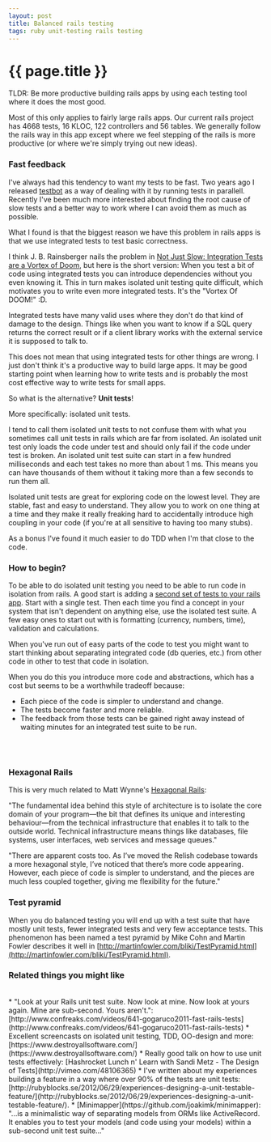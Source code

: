 ```yaml
---
layout: post
title: Balanced rails testing
tags: ruby unit-testing rails testing
---
```


{{ page.title }}
====

TLDR: Be more productive building rails apps by using each testing tool where it does the most good.

Most of this only applies to fairly large rails apps. Our current rails project has 4668 tests, 16 KLOC, 122 controllers and 56 tables. We generally follow the rails way in this app except where we feel stepping of the rails is more productive (or where we're simply trying out new ideas).

### Fast feedback

I've always had this tendency to want my tests to be fast. Two years ago I released [testbot](https://github.com/joakimk/testbot) as a way of dealing with it by running tests in parallell. Recently I've been much more interested about finding the root cause of slow tests and a better way to work where I can avoid them as much as possible.

What I found is that the biggest reason we have this problem in rails apps is that we use integrated tests to test basic correctness.

I think J. B. Rainsberger nails the problem in [Not Just Slow: Integration Tests are a Vortex of Doom](http://www.jbrains.ca/permalink/not-just-slow-integration-tests-are-a-vortex-of-doom), but here is the short version: When you test a bit of code using integrated tests you can introduce dependencies without you even knowing it. This in turn makes isolated unit testing quite difficult, which motivates you to write even more integrated tests. It's the "Vortex Of DOOM!" :D.

Integrated tests have many valid uses where they don't do that kind of damage to the design. Things like when you want to know if a SQL query returns the correct result or if a client library works with the external service it is supposed to talk to.

This does not mean that using integrated tests for other things are wrong. I just don't think it's a productive way to build large apps. It may be good starting point when learning how to write tests and is probably the most cost effective way to write tests for small apps.

So what is the alternative? **Unit tests**!

More specifically: isolated unit tests.

I tend to call them isolated unit tests to not confuse them with what you sometimes call unit tests in rails which are far from isolated. An isolated unit test only loads the code under test and should only fail if the code under test is broken. An isolated unit test suite can start in a few hundred milliseconds and each test takes no more than about 1 ms. This means you can have thousands of them without it taking more than a few seconds to run them all.

Isolated unit tests are great for exploring code on the lowest level. They are stable, fast and easy to understand. They allow you to work on one thing at a time and they make it really freaking hard to accidentally introduce high coupling in your code (if you're at all sensitive to having too many stubs).

As a bonus I've found it much easier to do TDD when I'm that close to the code.

### How to begin?

To be able to do isolated unit testing you need to be able to run code in isolation from rails. A good start is adding a [second set of tests to your rails app](https://github.com/joakimk/fast_unit_tests_example). Start with a single test. Then each time you find a concept in your system that isn't dependent on anything else, use the isolated test suite. A few easy ones to start out with is formatting (currency, numbers, time), validation and calculations.

When you've run out of easy parts of the code to test you might want to start thinking about separating integrated code (db queries, etc.) from other code in other to test that code in isolation.

When you do this you introduce more code and abstractions, which has a cost but seems to be a worthwhile tradeoff because:

* Each piece of the code is simpler to understand and change.
* The tests become faster and more reliable.
* The feedback from those tests can be gained right away instead of waiting minutes for an integrated test suite to be run.
<br/>
<br/>

### Hexagonal Rails

This is very much related to Matt Wynne's [Hexagonal Rails](http://blog.mattwynne.net/2012/05/31/hexagonal-rails-objects-values-and-hexagons/):

"The fundamental idea behind this style of architecture is to isolate the core domain of your program—the bit that defines its unique and interesting behaviour—from the technical infrastructure that enables it to talk to the outside world. Technical infrastructure means things like databases, file systems, user interfaces, web services and message queues."

"There are apparent costs too. As I’ve moved the Relish codebase towards a more hexagonal style, I’ve noticed that there’s more code appearing. However, each piece of code is simpler to understand, and the pieces are much less coupled together, giving me flexibility for the future."

### Test pyramid

When you do balanced testing you will end up with a test suite that have mostly unit tests, fewer integrated tests and very few acceptance tests. This phenomenon has been named a test pyramid by Mike Cohn and Martin Fowler describes it well in [http://martinfowler.com/bliki/TestPyramid.html](http://martinfowler.com/bliki/TestPyramid.html).

### Related things you might like
<br/>
* "Look at your Rails unit test suite. Now look at mine. Now look at yours again. Mine are sub-second. Yours aren't.": [http://www.confreaks.com/videos/641-gogaruco2011-fast-rails-tests](http://www.confreaks.com/videos/641-gogaruco2011-fast-rails-tests)
* Excellent screencasts on isolated unit testing, TDD, OO-design and more: [https://www.destroyallsoftware.com/](https://www.destroyallsoftware.com/)
* Really good talk on how to use unit tests effectively: [Hashrocket Lunch n' Learn with Sandi Metz - The Design of Tests](http://vimeo.com/48106365)
* I've written about my experiences building a feature in a way where over 90% of the tests are unit tests: [http://rubyblocks.se/2012/06/29/experiences-designing-a-unit-testable-feature/](http://rubyblocks.se/2012/06/29/experiences-designing-a-unit-testable-feature/).
* [Minimapper](https://github.com/joakimk/minimapper): "...is a minimalistic way of separating models from ORMs like ActiveRecord. It enables you to test your models (and code using your models) within a sub-second unit test suite..."
